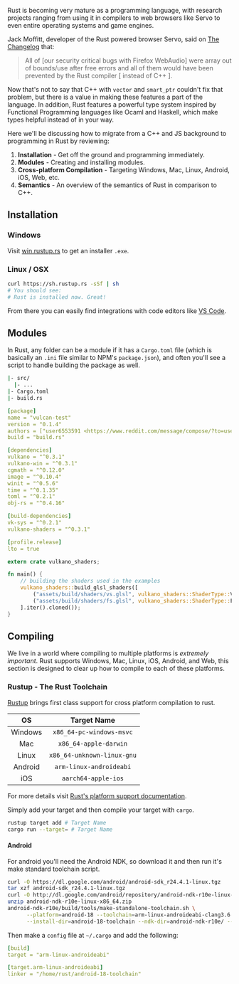 Rust is becoming very mature as a programming language, with research projects ranging from using it in compilers to web browsers like Servo to even entire operating systems and game engines.

Jack Moffitt, developer of the Rust powered browser Servo, said on [The Changelog](https://changelog.com/podcast/228) that:

> All of [our security critical bugs with Firefox WebAudio] were array out of bounds/use after free errors and all of them would have been prevented by the Rust compiler [ instead of C++ ].

Now that's not to say that C++ with `vector` and `smart_ptr` couldn't fix that problem, but there is a value in making these features a part of the language. In addition, Rust features a powerful type system inspired by Functional Programming languages like Ocaml and Haskell, which make types helpful instead of in your way.

Here we'll be discussing how to migrate from a C++ and JS background to programming in Rust by reviewing:

1. **Installation** - Get off the ground and programming immediately.
2. **Modules** - Creating and installing modules.
3. **Cross-platform Compilation** - Targeting Windows, Mac, Linux, Android, iOS, Web, etc.
4. **Semantics** - An overview of the semantics of Rust in comparison to C++.

## Installation

### Windows

Visit [win.rustup.rs](https://win.rustup.rs/) to get an installer `.exe`.

### Linux / OSX

```bash
curl https://sh.rustup.rs -sSf | sh
# You should see:
# Rust is installed now. Great!
```

From there you can easily find integrations with code editors like [VS Code](https://github.com/KalitaAlexey/vscode-rust).

## Modules

In Rust, any folder can be a module if it has a `Cargo.toml` file (which is basically an `.ini` file similar to NPM's `package.json`), and often you'll see a script to handle building the package as well.

```bash
|- src/
  |- ...
|- Cargo.toml
|- build.rs
```

```yml
[package]
name = "vulcan-test"
version = "0.1.4"
authors = ["user6553591 <https://www.reddit.com/message/compose/?to=user6553591>"]
build = "build.rs"

[dependencies]
vulkano = "^0.3.1"
vulkano-win = "^0.3.1"
cgmath = "^0.12.0"
image = "^0.10.4"
winit = "^0.5.6"
time = "^0.1.35"
toml = "^0.2.1"
obj-rs = "^0.4.16"

[build-dependencies]
vk-sys = "^0.2.1"
vulkano-shaders = "^0.3.1"

[profile.release]
lto = true
```

```rust
extern crate vulkano_shaders;

fn main() {
    // building the shaders used in the examples
    vulkano_shaders::build_glsl_shaders([
        ("assets/build/shaders/vs.glsl", vulkano_shaders::ShaderType::Vertex),
        ("assets/build/shaders/fs.glsl", vulkano_shaders::ShaderType::Fragment),
    ].iter().cloned());
}
```

## Compiling

We live in a world where compiling to multiple platforms is *extremely important*. Rust supports Windows, Mac, Linux, iOS, Android, and Web, this section is designed to clear up how to compile to each of these platforms.

### Rustup - The Rust Toolchain

[Rustup](https://blog.rust-lang.org/2016/05/13/rustup.html) brings first class support for cross platform compilation to rust.

| OS | Target Name |
|:------:|:-----------:|
| Windows | `x86_64-pc-windows-msvc` |
| Mac     | `x86_64-apple-darwin` |
| Linux   | `x86_64-unknown-linux-gnu` |
| Android | `arm-linux-androideabi` |
| iOS     | `aarch64-apple-ios`     |

For more details visit [Rust's platform support documentation](https://doc.rust-lang.org/stable/book/getting-started.html#platform-support).

Simply add your target and then compile your target with `cargo`.

```bash
rustup target add # Target Name
cargo run --target= # Target Name
```

#### Android

For android you'll need the Android NDK, so download it and then run it's make standard toolchain script.

```bash
curl -O https://dl.google.com/android/android-sdk_r24.4.1-linux.tgz
tar xzf android-sdk_r24.4.1-linux.tgz
curl -O http://dl.google.com/android/repository/android-ndk-r10e-linux-x86_64.zip
unzip android-ndk-r10e-linux-x86_64.zip
android-ndk-r10e/build/tools/make-standalone-toolchain.sh \
      --platform=android-18 --toolchain=arm-linux-androideabi-clang3.6 \
      --install-dir=android-18-toolchain --ndk-dir=android-ndk-r10e/ --arch=arm
```

Then make a `config` file at `~/.cargo` and add the following:

```yml
[build]
target = "arm-linux-androideabi"

[target.arm-linux-androideabi]
linker = "/home/rust/android-18-toolchain"
```

